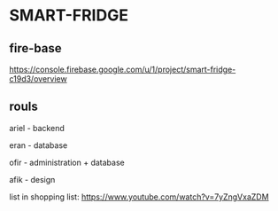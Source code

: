 # SMART-FRIDGE

## fire-base
https://console.firebase.google.com/u/1/project/smart-fridge-c19d3/overview

## rouls 
ariel - backend

eran - database

ofir - administration + database

afik - design

list in shopping list:
https://www.youtube.com/watch?v=7yZngVxaZDM